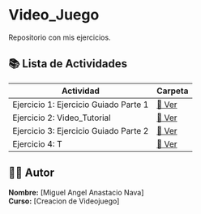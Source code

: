 # Video_Juego

Repositorio con mis ejercicios.

## 📚 Lista de Actividades

| Actividad | Carpeta |
|-----------|---------|
| Ejercicio 1: Ejercicio Guiado Parte 1 | [📁 Ver](./ejercicio-2) |
| Ejercicio 2:  Video_Tutorial | [📁 Ver](./ejercicio-1)|
| Ejercicio 3: Ejercicio Guiado Parte 2 | [📁 Ver](./ejercicio-3) |
| Ejercicio 4: T | [📁 Ver](./ejercicio-4) |

## 👨‍💻 Autor

**Nombre:** [Miguel Angel Anastacio Nava]  
**Curso:** [Creacion de Videojuego]
